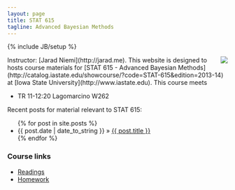 ```yaml
---
layout: page
title: STAT 615
tagline: Advanced Bayesian Methods
---
```

{% include JB/setup %}


<img src="http://upload.wikimedia.org/wikipedia/commons/thumb/e/ed/Bayes_icon.svg/200px-Bayes_icon.svg.png" align="right" />
Instructor: [Jarad Niemi](http://jarad.me). This website is designed to hosts course materials for [STAT 615 - Advanced Bayesian Methods](http://catalog.iastate.edu/showcourse/?code=STAT-615&edition=2013-14) at [Iowa State University](http://www.iastate.edu). This course meets

- TR 11-12:20 Lagomarcino W262

Recent posts for material relevant to STAT 615:

<ul class="posts">
  {% for post in site.posts %}
    <li><span>{{ post.date | date_to_string }}</span> &raquo; <a href="{{ BASE_PATH }}{{ post.url }}">{{ post.title }}</a></li>
  {% endfor %}
</ul>

### Course links

- [Readings](readings.html)
- [Homework](homework.html)



